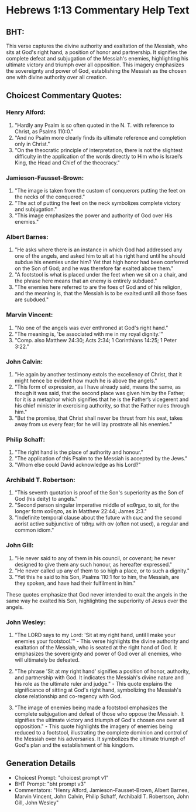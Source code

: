# Hebrews 1:13 Commentary Help Text

## BHT:
This verse captures the divine authority and exaltation of the Messiah, who sits at God's right hand, a position of honor and partnership. It signifies the complete defeat and subjugation of the Messiah's enemies, highlighting his ultimate victory and triumph over all opposition. This imagery emphasizes the sovereignty and power of God, establishing the Messiah as the chosen one with divine authority over all creation.

## Choicest Commentary Quotes:
### Henry Alford:
1. "Hardly any Psalm is so often quoted in the N. T. with reference to Christ, as Psalms 110:0."
2. "And no Psalm more clearly finds its ultimate reference and completion only in Christ."
3. "On the theocratic principle of interpretation, there is not the slightest difficulty in the application of the words directly to Him who is Israel’s King, the Head and Chief of the theocracy."

### Jamieson-Fausset-Brown:
1. "The image is taken from the custom of conquerors putting the feet on the necks of the conquered." 
2. "The act of putting the feet on the neck symbolizes complete victory and subjugation." 
3. "This image emphasizes the power and authority of God over His enemies."

### Albert Barnes:
1. "He asks where there is an instance in which God had addressed any one of the angels, and asked him to sit at his right hand until he should subdue his enemies under him? Yet that high honor had been conferred on the Son of God; and he was therefore far exalted above them."
2. "A footstool is what is placed under the feet when we sit on a chair, and the phrase here means that an enemy is entirely subdued."
3. "The enemies here referred to are the foes of God and of his religion, and the meaning is, that the Messiah is to be exalted until all those foes are subdued."

### Marvin Vincent:
1. "No one of the angels was ever enthroned at God's right hand." 
2. "The meaning is, 'be associated with me in my royal dignity.'" 
3. "Comp. also Matthew 24:30; Acts 2:34; 1 Corinthians 14:25; 1 Peter 3:22."

### John Calvin:
1. "He again by another testimony extols the excellency of Christ, that it might hence be evident how much he is above the angels."
2. "This form of expression, as I have already said, means the same, as though it was said, that the second place was given him by the Father; for it is a metaphor which signifies that he is the Father’s vicegerent and his chief minister in exercising authority, so that the Father rules through him."
3. "But the promise, that Christ shall never be thrust from his seat, takes away from us every fear; for he will lay prostrate all his enemies."

### Philip Schaff:
1. "The right hand is the place of authority and honour."
2. "The application of this Psalm to the Messiah is accepted by the Jews."
3. "Whom else could David acknowledge as his Lord?"

### Archibald T. Robertson:
1. "This seventh quotation is proof of the Son's superiority as the Son of God (his deity) to angels." 
2. "Second person singular imperative middle of καθημα, to sit, for the longer form καθησο, as in Matthew 22:44; James 2:3." 
3. "Indefinite temporal clause about the future with εως and the second aorist active subjunctive of τιθημ with αν (often not used), a regular and common idiom."

### John Gill:
1. "He never said to any of them in his council, or covenant; he never designed to give them any such honour, as hereafter expressed."
2. "He never called up any of them to so high a place, or to such a dignity."
3. "Yet this he said to his Son, Psalms 110:1 for to him, the Messiah, are they spoken, and have had their fulfilment in him."

These quotes emphasize that God never intended to exalt the angels in the same way he exalted his Son, highlighting the superiority of Jesus over the angels.

### John Wesley:
1. "The LORD says to my Lord: 'Sit at my right hand, until I make your enemies your footstool.'" - This verse highlights the divine authority and exaltation of the Messiah, who is seated at the right hand of God. It emphasizes the sovereignty and power of God over all enemies, who will ultimately be defeated.

2. "The phrase 'Sit at my right hand' signifies a position of honor, authority, and partnership with God. It indicates the Messiah's divine nature and his role as the ultimate ruler and judge." - This quote explains the significance of sitting at God's right hand, symbolizing the Messiah's close relationship and co-regency with God.

3. "The image of enemies being made a footstool emphasizes the complete subjugation and defeat of those who oppose the Messiah. It signifies the ultimate victory and triumph of God's chosen one over all opposition." - This quote highlights the imagery of enemies being reduced to a footstool, illustrating the complete dominion and control of the Messiah over his adversaries. It symbolizes the ultimate triumph of God's plan and the establishment of his kingdom.


## Generation Details
- Choicest Prompt: "choicest prompt v1"
- BHT Prompt: "bht prompt v3"
- Commentators: "Henry Alford, Jamieson-Fausset-Brown, Albert Barnes, Marvin Vincent, John Calvin, Philip Schaff, Archibald T. Robertson, John Gill, John Wesley"
